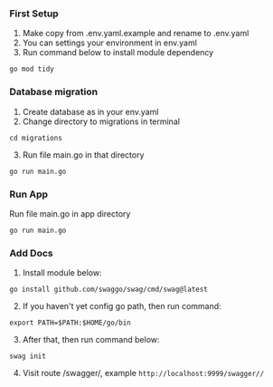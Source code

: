 ### First Setup
1. Make copy from .env.yaml.example and rename to .env.yaml
1. You can settings your environment in env.yaml  
3. Run command below to install module dependency
```
go mod tidy
```

### Database migration
1. Create database as in your env.yaml
2. Change directory to migrations in terminal
```
cd migrations
```
3. Run file main.go in that directory
```
go run main.go
```

### Run App
Run file main.go in app directory  
```
go run main.go
```

### Add Docs
1. Install module below:
```
go install github.com/swaggo/swag/cmd/swag@latest
```
2. If you haven't yet config go path, then run command:
```
export PATH=$PATH:$HOME/go/bin
```
3. After that, then run command below:  
```
swag init
```
4. Visit route /swagger/, example `http://localhost:9999/swagger//`
